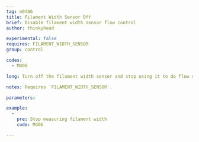 ```yaml
---
tag: m0406
title: Filament Width Sensor Off
brief: Disable filament width sensor flow control
author: thinkyhead

experimental: false
requires: FILAMENT_WIDTH_SENSOR
group: control

codes:
  - M406

long: Turn off the filament width sensor and stop using it to do flow control.

notes: Requires `FILAMENT_WIDTH_SENSOR`.

parameters:

example:
  -
    pre: Stop measuring filament width
    code: M406

---
```

